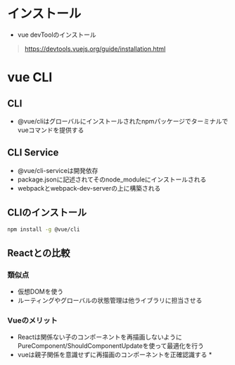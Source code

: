 # インストール
* vue devToolのインストール
> https://devtools.vuejs.org/guide/installation.html


# vue CLI
## CLI
* @vue/cliはグローバルにインストールされたnpmパッケージでターミナルでvueコマンドを提供する
## CLI Service
* @vue/cli-serviceは開発依存
* package.jsonに記述されてそのnode_moduleにインストールされる
* webpackとwebpack-dev-serverの上に構築される
## CLIのインストール
```bash
npm install -g @vue/cli
```

## Reactとの比較
### 類似点
* 仮想DOMを使う
* ルーティングやグローバルの状態管理は他ライブラリに担当させる

### Vueのメリット
* Reactは関係ない子のコンポーネントを再描画しないようにPureComponent/ShouldComponentUpdateを使って最適化を行う
* vueは親子関係を意識せずに再描画のコンポーネントを正確認識する
    *
